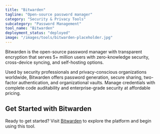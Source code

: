 ```yaml
---
title: "Bitwarden"
tagline: "Open-source password manager"
category: "Security & Privacy Tools"
subcategory: "Password Management"
tool_name: "Bitwarden"
deployment_status: "deployed"
image: "/images/tools/bitwarden-placeholder.jpg"
---
```

Bitwarden is the open-source password manager with transparent encryption that serves 5+ million users with zero-knowledge security, cross-device syncing, and self-hosting options.

Used by security professionals and privacy-conscious organizations worldwide, Bitwarden offers password generation, secure sharing, two-factor authentication, and organizational vaults. Manage credentials with complete code auditability and enterprise-grade security at affordable pricing.
## Get Started with Bitwarden

Ready to get started? Visit [Bitwarden](https://bitwarden.com) to explore the platform and begin using this tool.
